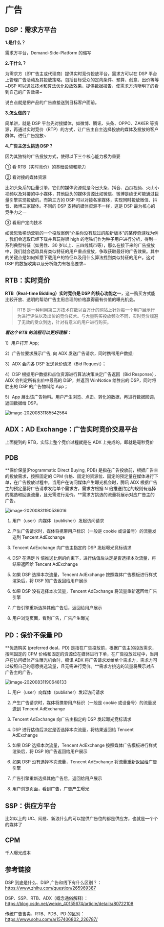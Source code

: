 # 广告

## DSP：需求方平台

**1.是什么？**

需求方平台，Demand-Side-Platform 的缩写

**2.干什么？**

为需求方（即广告主或代理商）提供实时竞价投放平台，需求方可以在 DSP 平台上管理广告活动及其投放策略，包括目标受众的定向条件、预算、创意、出价等等~DSP 可以通过技术和算法优化投放效果，提供数据报告，使需求方清晰明了的看到自己的广告效果~

说白点就是把产品的广告直接送到目标客户面前。

**3.怎么做的？**

简单讲，就是 DSP 平台先对接媒体，如微博、腾讯、头条、OPPO、ZAKER 等资源，再通过实时竞价（RTP）的方式，让广告主自主选择投放的媒体及投放的客户群体，进行广告投放~

**4.广告主怎么挑选 DSP？**

因为其独特的广告投放方式，使得以下三个核心能力极为重要

① 看 RTB（实时竞价）的基础设施和能力

② 看对接的媒体资源

比如头条系的巨量引擎，它们的媒体资源就是今日头条、抖音、西瓜视频、火山小视频以及对接的中小媒体，其他巨头的媒体资源比如微信、微博是绝无可能通过巨量引擎实现投放的。而第三方的 DSP 可以对接各家媒体，实现同时投放微信、抖音、微博三家媒体。不同的 DSP 支持的媒体资源不一样，这是 DSP 最为核心的竞争力之一

③ 看用户定向技术

如微思敦移动营销的一个投放案例“介系你没有玩过的船新版本”的某传奇游戏为例 ，我们会选取已经下载并且玩得很 high 的老铁们作为种子用户进行分析，得到一系列典型特征（如男性、30 岁以上、三四线城市等），那么在接下来的广告投放中，我们就会选取具有类似特征的用户重点投放，争取获取最好的广告效果。其中的关键点是如何知悉下载用户的特征以及用什么算法找到类似特征的用户。这对 DSP 的数据收集以及分析能力有极高要求~

## RTB：实时竞价

**RTB（Real-time Bidding）实时竞价是 DSP 的核心功能之一**，这一购买方式能比较开放、透明的帮助广告主用合理的价格赢得最有价值的曝光机会。

> RTB 是一种利用第三方技术在数以百万计的网站上针对每一个用户展示行为进行评估以及出价的竞价技术。与大量购买投放频次不同，实时竞价规避了无效的受众到达，针对有意义的用户进行购买。

**_看这个 RTB 的流程可以更好理解：_**

1）用户打开 App;

2）广告位要求展示广告, 向 ADX 发送广告请求，同时携带用户数据;

3）ADX 会向各 DSP 发送竞价请求（Bid Request）；

4）DSP 根据用户数据和点位资源进行算法决策决定广告返回（Bid Response），ADX 会判定所有出价中最高的 DSP，并返回 WinNotice 给胜出的 DSP，同时将胜出的 DSP 的广告物料给 App；

5）App 展出该广告物料。用户产生浏览、点击、转化的数据，再进行数据回调，返回数据给 DSP。

![image-20200831185542564](D:\MyConfiguration\haolong.sun\AppData\Roaming\Typora\typora-user-images\image-20200831185542564.png)

## ADX：AD Exchange：广告实时竞价交易平台

上面提到的 RTB，实际上整个竞价过程就是在 ADX 上完成的，即就是毫秒竞价

## PDB

**保价保量(Programmatic Direct Buying, PDB) 是指在广告投放前，根据广告主的投放需求，按照固定的 CPM 价格、固定的资源位、固定的预定量在媒体进行下单，在广告投放过程中，当用户在访问媒体产生曝光机会时，腾讯 ADX 根据广告主的预定量将广告请求发给单个需求方，需求方根据 N 倍推送约定的规则有选择的挑选和回退流量，且无需进行竞价。**需求方挑选的流量将展示对应广告主的广告。

![image-20200831190536016](D:\MyConfiguration\haolong.sun\AppData\Roaming\Typora\typora-user-images\image-20200831190536016.png)

1. 用户（user）向媒体（publisher）发起访问请求

2. 产生广告请求时，媒体将携带用户标识（一般是 cookie 或设备号）的流量发送到 Tencent AdExchange

3. Tencent AdExchange 向广告主指定的 DSP 发起曝光竞标请求

4. DSP 在满足 N 倍推送比例的约束下，进行估值后决定是否选择本次流量，将结果返回给 Tencent AdExchange

5. 如果 DSP 选择本次流量，Tencent AdExchange 按照媒体广告模板进行样式渲染后，将 DSP 的广告返回给用户展示

6. 如果 DSP 没有选择本次流量，Tencent AdExchange 将流量重新返回给广告引擎

7. 广告引擎重新选择其他广告后，返回给用户展示

8. 用户浏览页面，看到广告，广告产生曝光

## PD：保价不保量 PD

**优选购买 (preferred deal，PD) 是指在广告投放前，根据广告主的投放需求，按照固定的 CPM 价格和固定的资源位在媒体进行下单，在广告投放过程中，当用户在访问媒体产生曝光机会时，腾讯 ADX 将广告请求发给单个需求方，需求方可以按照自己的意愿挑选流量，且无需进行竞价。**需求方挑选的流量将展示对应广告主的广告。

![image-20200831190648133](D:\MyConfiguration\haolong.sun\AppData\Roaming\Typora\typora-user-images\image-20200831190648133.png)

1. 用户（user）向媒体（publisher）发起访问请求

2. 产生广告请求时，媒体将携带用户标识（一般是 cookie 或设备号）的流量发送到 Tencent AdExchange

3. Tencent AdExchange 向广告主指定的 DSP 发起曝光竞标请求

4. DSP 进行估值后决定是否选择本次流量，将结果返回给 Tencent AdExchange

5. 如果 DSP 选择本次流量，Tencent AdExchange 按照媒体广告模板进行样式渲染后，将 DSP 的广告返回给用户展示

6. 如果 DSP 没有选择本次流量，Tencent AdExchange 将流量重新返回给广告引擎

7. 广告引擎重新选择其他广告后，返回给用户展示

8. 用户浏览页面，看到广告，广告产生曝光

## SSP：供应方平台

比如以上的 UC、网易、新浪什么的可以提供广告位的都是供应方，也就是一个个的媒体了

## CPM

千人曝光成本

## 参考链接

DSP 到底是什么、DSP 广告和线下有什么区别？：https://www.zhihu.com/question/265969387

DSP、SSP、RTB、ADX（概念通俗解释）：https://blog.csdn.net/weixin_40155674/article/details/80722108

传统广告售卖、RTB、PDB、PD 的区别：https://www.sohu.com/a/157406802_226787/
